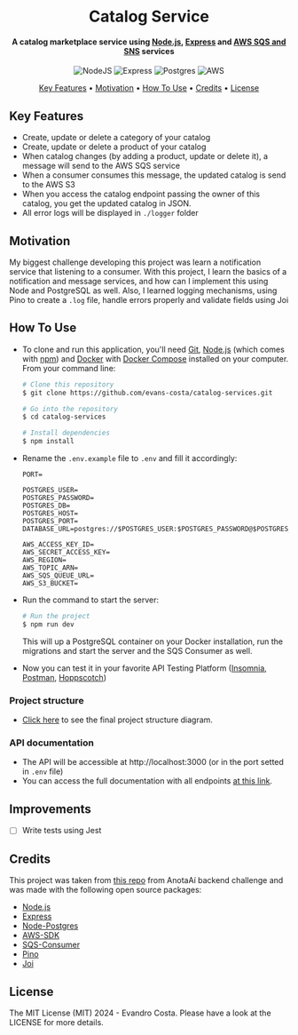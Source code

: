 <h1 align="center">
  <br>
   Catalog Service
  <br>
</h1>
<h4 align="center">A catalog marketplace service using <a href="https://https://nodejs.org/" target="_blank">Node.js</a>, <a href="https://expressjs.com/" target="_blank">Express</a> and <a href="https://aws.amazon.com/pt/?nc2=h_lg">AWS SQS and SNS</a> services</h4>

<div align='center'>

![NodeJS](https://img.shields.io/badge/node.js-6DA55F?style=for-the-badge&logo=node.js&logoColor=white)
![Express](https://img.shields.io/badge/express-%23000000.svg?style=for-the-badge&logo=express&logoColor=white)
![Postgres](https://img.shields.io/badge/postgres-%23316192.svg?style=for-the-badge&logo=postgresql&logoColor=white)
![AWS](https://img.shields.io/badge/AWS-%23FF9900.svg?style=for-the-badge&logo=amazon-aws&logoColor=white)

</div>

<p align="center">
  <a href="#key-features">Key Features</a> •
  <a href="#motivation">Motivation</a> •
  <a href="#how-to-use">How To Use</a> •
  <a href="#credits">Credits</a> •
  <a href="#license">License</a>
</p>

## Key Features

- Create, update or delete a category of your catalog
- Create, update or delete a product of your catalog
- When catalog changes (by adding a product, update or delete it), a message will send to the AWS SQS service
- When a consumer consumes this message, the updated catalog is send to the AWS S3
- When you access the catalog endpoint passing the owner of this catalog, you get the updated catalog in JSON.
- All error logs will be displayed in `./logger` folder
  
## Motivation

My biggest challenge developing this project was learn a notification service that listening to a consumer. With this project, I learn the basics of a notification and message services, and how can I implement this using Node and PostgreSQL as well. Also, I learned logging mechanisms, using Pino to create a `.log` file, handle errors properly and validate fields using Joi

## How To Use

- To clone and run this application, you'll need [Git](https://git-scm.com), [Node.js](https://nodejs.org/en/download/) (which comes with [npm](http://npmjs.com)) and [Docker](https://www.docker.com/get-started/) with [Docker Compose](https://docs.docker.com/compose/install/) installed on your computer. From your command line:

  ```bash
  # Clone this repository
  $ git clone https://github.com/evans-costa/catalog-services.git

  # Go into the repository
  $ cd catalog-services
  ```

  ```bash
  # Install dependencies
  $ npm install
  ```

- Rename the `.env.example` file to `.env` and fill it accordingly:

  ```env
  PORT=

  POSTGRES_USER=
  POSTGRES_PASSWORD=
  POSTGRES_DB=
  POSTGRES_HOST=
  POSTGRES_PORT=
  DATABASE_URL=postgres://$POSTGRES_USER:$POSTGRES_PASSWORD@$POSTGRES_HOST:$POSTGRES_PORT/$POSTGRES_DB
  
  AWS_ACCESS_KEY_ID=
  AWS_SECRET_ACCESS_KEY=
  AWS_REGION=
  AWS_TOPIC_ARN=
  AWS_SQS_QUEUE_URL=
  AWS_S3_BUCKET=
  ```

- Run the command to start the server:

  ```bash
  # Run the project
  $ npm run dev
  ```

  This will up a PostgreSQL container on your Docker installation, run the migrations and start the server and the SQS Consumer as well.

- Now you can test it in your favorite API Testing Platform ([Insomnia](https://insomnia.rest/download), [Postman](https://www.postman.com/), [Hoppscotch](https://hoppscotch.io/))

### Project structure

- <a href="https://github.com/githubanotaai/new-test-backend-nodejs/assets/52219768/504ba448-f128-41db-ae86-18dc19c0dc9d">Click here</a> to see the final project structure diagram.

### API documentation

- The API will be accessible at http://localhost:3000 (or in the port setted in `.env` file)
- You can access the full documentation with all endpoints <a href="https://evans-costa.github.io/catalog-services/">at this link</a>.
  
## Improvements

- [ ] Write tests using Jest

## Credits

This project was taken from <a href="https://github.com/githubanotaai/new-test-backend-nodejs?tab=readme-ov-file">this repo</a> from AnotaAí backend challenge and was made with the following open source packages:

- [Node.js](https://nodejs.org/)
- [Express](https://expressjs.com/pt-br/)
- [Node-Postgres](https://node-postgres.com/)
- [AWS-SDK](https://aws.amazon.com/pt/sdk-for-javascript/)
- [SQS-Consumer](https://www.npmjs.com/package/sqs-consumer)
- [Pino](https://github.com/pinojs/pino)
- [Joi](https://joi.dev/)
  
## License

The MIT License (MIT) 2024 - Evandro Costa. Please have a look at the LICENSE for more details.
